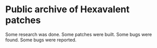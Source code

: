 # Public archive of Hexavalent patches

Some research was done. Some patches were built. Some bugs were found. Some bugs were reported.
